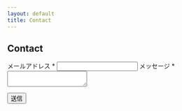 ```yaml
---
layout: default
title: Contact
---
```

<h2>Contact</h2>
<form id="contact-form"
  action="https://formspree.io/mdqvjybx"
  method="POST"
>
  <label for="email-field">メールアドレス *</label>
  <input id="email-field" type="email" name="email" />
  <label for="message-field">メッセージ *</label>
  <textarea id="message-field" type="text" name="message"></textarea>
  <p id="status"></p>
  <button type="submit" id="submit-button">送信</button>
</form>

<!-- Place this script at the end of the body tag -->

<script>
  window.addEventListener("DOMContentLoaded", function() {

    // get the form elements defined in your form HTML above
    var form = document.getElementById("contact-form");
    var submitButton = document.getElementById("submit-button");
    var status = document.getElementById("status");

    // Success and Error functions for after the form is submitted
    function success() {
      form.reset();
      submitButton.style = "display: none ";
      status.innerHTML = "送信しました！ありがとうございます！";
    }

    function error() {
      status.innerHTML = "送信失敗しました";
    }

    // handle the form submission event
    form.addEventListener("submit", function(ev) {
      ev.preventDefault();
      var data = new FormData(form);
      var email = data.get('email');
      var message = data.get('message');

      if (!/^\S+@\S+$/.test(email)) {
        status.innerHTML = "正確なメールアドレスを入力してください";
        return;
      }

      if (message.length === 0) {
        status.innerHTML = "メッセージを入力してください";
        return;
      }
      ajax(form.method, form.action, data, success, error);
    });
  });

  // helper function for sending an AJAX request
  function ajax(method, url, data, success, error) {
    var xhr = new XMLHttpRequest();
    xhr.open(method, url);
    xhr.setRequestHeader("Accept", "application/json");
    xhr.onreadystatechange = function() {
      if (xhr.readyState !== XMLHttpRequest.DONE) return;
      if (xhr.status === 200) {
        success(xhr.response, xhr.responseType);
      } else {
        error(xhr.status, xhr.response, xhr.responseType);
      }
    };
    xhr.send(data);
  }
</script>